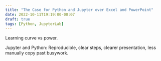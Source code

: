 ```yaml
---
title: "The Case for Python and Jupyter over Excel and PowerPoint"
date: 2022-10-11T19:19:00-00:07
draft: true
tags: [Python, JupyterLab]
---
```


Learning curve vs power. 

Jupyter and Python: Reproducible, clear steps, clearer presentation, less manually copy past busywork.